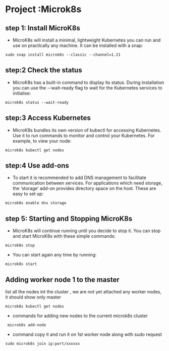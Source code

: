 # Project :Microk8s
## step 1: Install MicroK8s
- MicroK8s will install a minimal, lightweight Kubernetes you can run and use on practically any machine. It can be installed with a snap:
```
sudo snap install microk8s --classic --channel=1.21
```
## step:2 Check the status
- MicroK8s has a built-in command to display its status. During installation you can use the --wait-ready flag to wait for the Kubernetes services to initialise:
```
microk8s status --wait-ready
```
## step:3 Access Kubernetes
- MicroK8s bundles its own version of kubectl for accessing Kubernetes. Use it to run commands to monitor and control your Kubernetes. For example, to view your node:
```
microk8s kubectl get nodes

```
## step:4 Use add-ons
- To start it is recommended to add DNS management to facilitate communication between services. For applications which need storage, the ‘storage’ add-on provides directory space on the host. These are easy to set up:
```
microk8s enable dns storage

```
## step 5: Starting and Stopping MicroK8s
- MicroK8s will continue running until you decide to stop it. You can stop and start MicroK8s with these simple commands:
```
microk8s stop
``` 
- You can start again any time by running:
```
microk8s start
``` 
## Adding worker node 1 to the master
list all the nodes int the cluster , we are not yet attached any worker nodes, it should show only master
``` 
microk8s kubectl get nodes
```
 - commands for adding new nodes to the current microk8s cluster
 ```
  microk8s add-node
```
- command copy it and run it on 1st worker node along with sudo request
```
sudo microk8s join ip:port/xxxxxx
````
